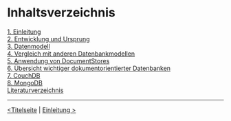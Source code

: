 # Inhaltsverzeichnis

[1. Einleitung](03_introduction.md) <br>
[2. Entwicklung und Ursprung](04_Entwicklung-und-Ursprung.md) <br>
[3. Datenmodell](05_Datemodell.md) <br>
[4. Vergleich mit anderen Datenbankmodellen](06_Vergleich-mit-anderen-Datenbankmodellen.md)  <br>
[5. Anwendung von DocumentStores](07_Anwendung-von-DocumentStores.md) <br>
[6. Übersicht wichtiger dokumentorientierter Datenbanken](08_Übersicht-wichtiger-dokumentorientierter-Datenbanken.md) <br>
[7. CouchDB](09_CouchDB.md) <br>
[8. MongoDB](10_MongoDB.md) <br>
[Literaturverzeichnis](11_references.md) <br>



------

[<Titelseite](01_title.md) | [Einleitung >](03_introduction.md)